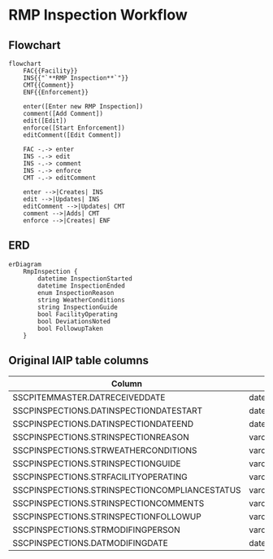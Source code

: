 # RMP Inspection Workflow

## Flowchart

```mermaid
flowchart
    FAC{{Facility}}
    INS{{"`**RMP Inspection**`"}}
    CMT{{Comment}}
    ENF{{Enforcement}}

    enter([Enter new RMP Inspection])
    comment([Add Comment])
    edit([Edit])
    enforce([Start Enforcement])
    editComment([Edit Comment])
    
    FAC -.-> enter
    INS -.-> edit
    INS -.-> comment
    INS -.-> enforce
    CMT -.-> editComment

    enter -->|Creates| INS
    edit -->|Updates| INS
    editComment -->|Updates| CMT
    comment -->|Adds| CMT
    enforce -->|Creates| ENF

```

## ERD

```mermaid
erDiagram
    RmpInspection {
        datetime InspectionStarted
        datetime InspectionEnded
        enum InspectionReason
        string WeatherConditions
        string InspectionGuide
        bool FacilityOperating
        bool DeviationsNoted
        bool FollowupTaken
    }
```

## Original IAIP table columns

| Column                                        | Type          | Migrate | Destination       |
|-----------------------------------------------|---------------|:-------:|-------------------|
| SSCPITEMMASTER.DATRECEIVEDDATE                | datetime2(0)  |    ✔    | ReceivedDate      |
| SSCPINSPECTIONS.DATINSPECTIONDATESTART        | datetime2(0)  |    ✔    | InspectionStarted |
| SSCPINSPECTIONS.DATINSPECTIONDATEEND          | datetime2(0)  |    ✔    | InspectionEnded   |
| SSCPINSPECTIONS.STRINSPECTIONREASON           | varchar(35)   |    ✔    | InspectionReason  |
| SSCPINSPECTIONS.STRWEATHERCONDITIONS          | varchar(100)  |    ✔    | WeatherConditions |
| SSCPINSPECTIONS.STRINSPECTIONGUIDE            | varchar(100)  |    ✔    | InspectionGuide   |
| SSCPINSPECTIONS.STRFACILITYOPERATING          | varchar(5)    |    ✔    | FacilityOperating |
| SSCPINSPECTIONS.STRINSPECTIONCOMPLIANCESTATUS | varchar(35)   |    ✔    | DeviationsNoted   |
| SSCPINSPECTIONS.STRINSPECTIONCOMMENTS         | varchar(4000) |    ✔    | base.Notes        |
| SSCPINSPECTIONS.STRINSPECTIONFOLLOWUP         | varchar(5)    |    ✔    | FollowupTaken     |
| SSCPINSPECTIONS.STRMODIFINGPERSON             | varchar(3)    |    ?    | base.UpdatedById  |
| SSCPINSPECTIONS.DATMODIFINGDATE               | datetime2(0)  |    ?    | base.UpdatedAt    |
